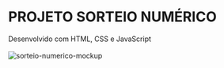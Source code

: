 # PROJETO SORTEIO NUMÉRICO
Desenvolvido com HTML, CSS e JavaScript
<br>
<br>
<img src='https://github.com/willianps88/projeto-numerical-draw/blob/master/assets/sorteio-numerico-mockup.png?raw=true' alt='sorteio-numerico-mockup'>
